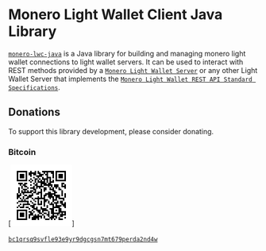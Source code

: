 # Monero Light Wallet Client Java Library
[`monero-lwc-java`]() is a Java library for building and managing monero light wallet connections to light wallet servers.
It can be used to interact with REST methods provided by a [`Monero Light Wallet Server`](https://github.com/vtnerd/monero-lws) or any other Light Wallet Server that implements the [`Monero Light Wallet REST API Standard Specifications`](https://github.com/vtnerd/monero-lws).

## Donations
To support this library development, please consider donating.

### Bitcoin
[![bitcoin-address-donation-qr-code`](https://github.com/everoddandeven/monero-lwc-java/blob/master/bitcoin-address-donation-qrcode.png)]

[`bc1qrsq9svfle93e9yr9dgcgsn7mt679perda2nd4w`](bitcoin:bc1qrsq9svfle93e9yr9dgcgsn7mt679perda2nd4w)
